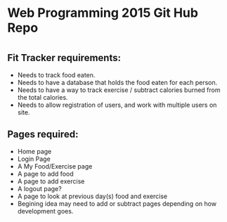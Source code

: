 <h1>Web Programming 2015 Git Hub Repo<h1>

<h2>Fit Tracker requirements:</h2>
<ul>
  <li>Needs to track food eaten.</li>
  <li>Needs to have a database that holds the food eaten for each person.</li>
  <li>Needs to have a way to track exercise / subtract calories burned from the total calories.</li>
  <li>Needs to allow registration of users, and work with multiple users on site.</li>
  </ul>
 <h2>Pages required:  </h2>
                <ul>
                 <li>Home page</li>
                 <li>Login Page</li>
                 <li>A My Food/Exercise page</li>
                 <li>A page to add food</li>
                 <li>A page to add exercise</li>
                 <li>A logout page?</li>
                 <li>A page to look at previous day(s) food and exercise</li>
<li>Begining idea may need to add or subtract pages depending on how development goes.</li>
</ul>
